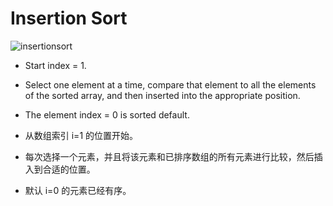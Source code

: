 # Insertion Sort
![insertionsort]()

- Start index = 1.
- Select one element at a time, compare that element to all the elements of the sorted array, 
  and then inserted into the appropriate position.
- The element index = 0 is sorted default.

- 从数组索引 i=1 的位置开始。
- 每次选择一个元素，并且将该元素和已排序数组的所有元素进行比较，然后插入到合适的位置。
- 默认 i=0 的元素已经有序。
